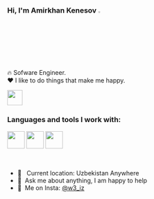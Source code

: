 ### Hi, I'm Amirkhan Kenesov <img src="https://media.giphy.com/media/hvRJCLFzcasrR4ia7z/giphy.gif" width="3%">

🔥 Sofware Engineer. <br />
❤️ I like to do things that make me happy.


<a href="https://t.me/torexanovich1" target="_blank">
    <img src="https://i.pinimg.com/564x/37/34/0c/37340ce4ccfc4cbd4be06accb67448c7.jpg" width="35px">
    
</a>

<br />

### Languages and tools I work with:

<code><img src="https://img3.wallspic.com/crops/0/9/2/3/6/163290/163290-python_logo-python-icon-programming_language-logo-3840x2160.png" width="40px"></code>
<code><img src="https://www.citypng.com/public/uploads/preview/java-white-logo-image-png-11662223627lbngsm1w0t.png" width="40px"></code>
<code><img src="https://www.pngmart.com/files/22/MySQL-PNG-Background-Image.png" width="40px"></code>



<br />

- 📍 &nbsp; Current location: Uzbekistan Anywhere
- 📝&nbsp; Ask me about anything, I am happy to help
- 📨&nbsp; Me on Insta: [@w3_iz](https://instagram.com/w3_iz/)

